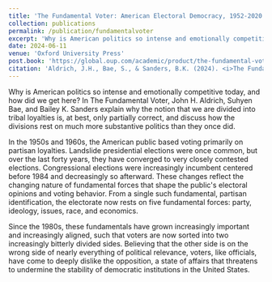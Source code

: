 ```yaml
---
title: 'The Fundamental Voter: American Electoral Democracy, 1952-2020'
collection: publications
permalink: /publication/fundamentalvoter
excerpt: 'Why is American politics so intense and emotionally competitive today, and how did we get here? In The Fundamental Voter, we explain why the notion that we are divided into tribal loyalties is, at best, only partially correct, and discuss how the divisions rest on much more substantive politics than they once did.'
date: 2024-06-11
venue: 'Oxford University Press'
post.book: 'https://global.oup.com/academic/product/the-fundamental-voter-9780197745489?cc=us&lang=en&'
citation: 'Aldrich, J.H., Bae, S., & Sanders, B.K. (2024). <i>The Fundamental Voter: American Electoral Democracy, 1952-2020</i>, Oxford University Press.' 
---
```


Why is American politics so intense and emotionally competitive today, and how did we get here? In The Fundamental Voter, John H. Aldrich, Suhyen Bae, and Bailey K. Sanders explain why the notion that we are divided into tribal loyalties is, at best, only partially correct, and discuss how the divisions rest on much more substantive politics than they once did.

In the 1950s and 1960s, the American public based voting primarily on partisan loyalties. Landslide presidential elections were once common, but over the last forty years, they have converged to very closely contested elections. Congressional elections were increasingly incumbent centered before 1984 and decreasingly so afterward. These changes reflect the changing nature of fundamental forces that shape the public's electoral opinions and voting behavior. From a single such fundamental, partisan identification, the electorate now rests on five fundamental forces: party, ideology, issues, race, and economics.

Since the 1980s, these fundamentals have grown increasingly important and increasingly aligned, such that voters are now sorted into two increasingly bitterly divided sides. Believing that the other side is on the wrong side of nearly everything of political relevance, voters, like officials, have come to deeply dislike the opposition, a state of affairs that threatens to undermine the stability of democratic institutions in the United States.
